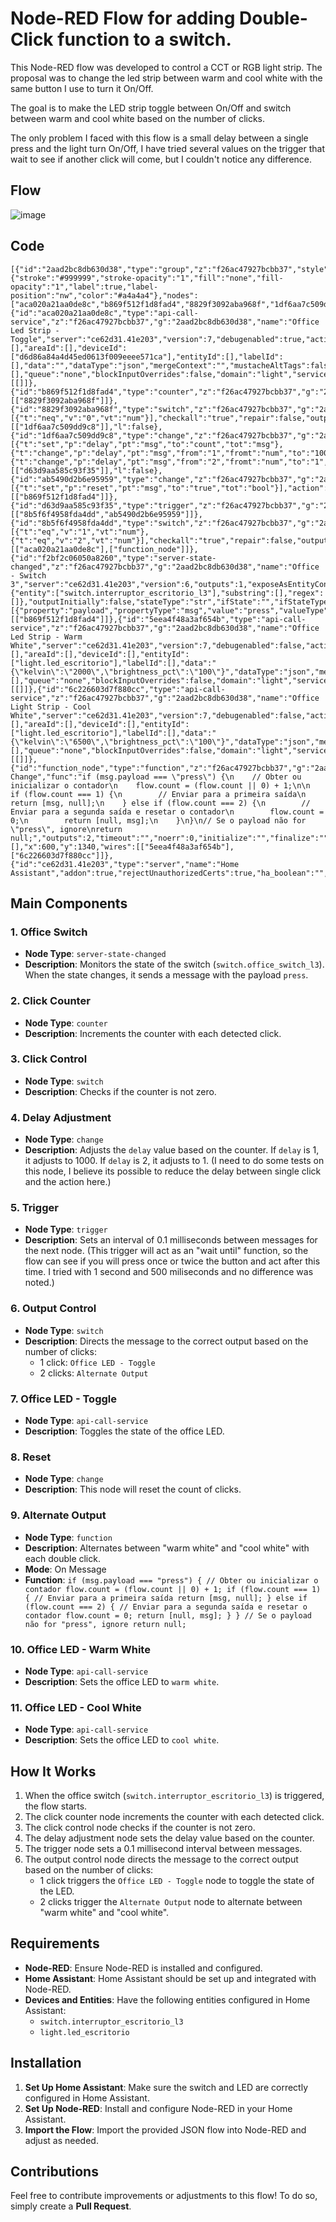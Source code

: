 # Node-RED Flow for adding Double-Click function to a switch.

This Node-RED flow was developed to control a CCT or RGB light strip. The proposal was to change the led strip between warm and cool white with the same button I use to turn it On/Off. 

The goal is to make the LED strip toggle between On/Off and switch between warm and cool white based on the number of clicks.

The only problem I faced with this flow is a small delay between a single press and the light turn On/Off, I have tried several values on the trigger that wait to see if another click will come, but I couldn't notice any difference.

## Flow

![image](https://github.com/user-attachments/assets/7088743d-69b9-4245-a46f-f00e0bb5e4ac)

## Code

    [{"id":"2aad2bc8db630d38","type":"group","z":"f26ac47927bcbb37","style":{"stroke":"#999999","stroke-opacity":"1","fill":"none","fill-opacity":"1","label":true,"label-position":"nw","color":"#a4a4a4"},"nodes":["aca020a21aa0de8c","b869f512f1d8fad4","8829f3092aba968f","1df6aa7c509dd9c8","ab5490d2b6e95959","d63d9aa585c93f35","8b5f6f4958fda4dd","f2bf2c06050a8260","5eea4f48a3af654b","6c226603d7f880cc","function_node"],"x":24,"y":1199,"w":982,"h":222},{"id":"aca020a21aa0de8c","type":"api-call-service","z":"f26ac47927bcbb37","g":"2aad2bc8db630d38","name":"Office Led Strip - Toggle","server":"ce62d31.41e203","version":7,"debugenabled":true,"action":"light.toggle","floorId":[],"areaId":[],"deviceId":["d6d86a84a4d45ed0613f009eeee571ca"],"entityId":[],"labelId":[],"data":"","dataType":"json","mergeContext":"","mustacheAltTags":false,"outputProperties":[],"queue":"none","blockInputOverrides":false,"domain":"light","service":"toggle","x":840,"y":1240,"wires":[[]]},{"id":"b869f512f1d8fad4","type":"counter","z":"f26ac47927bcbb37","g":"2aad2bc8db630d38","name":"","init":"0","step":"1","lower":null,"upper":null,"mode":"increment","outputs":"1","x":120,"y":1340,"wires":[["8829f3092aba968f"]]},{"id":"8829f3092aba968f","type":"switch","z":"f26ac47927bcbb37","g":"2aad2bc8db630d38","name":"","property":"count","propertyType":"msg","rules":[{"t":"neq","v":"0","vt":"num"}],"checkall":"true","repair":false,"outputs":1,"x":225,"y":1340,"wires":[["1df6aa7c509dd9c8"]],"l":false},{"id":"1df6aa7c509dd9c8","type":"change","z":"f26ac47927bcbb37","g":"2aad2bc8db630d38","name":"","rules":[{"t":"set","p":"delay","pt":"msg","to":"count","tot":"msg"},{"t":"change","p":"delay","pt":"msg","from":"1","fromt":"num","to":"1000","tot":"num"},{"t":"change","p":"delay","pt":"msg","from":"2","fromt":"num","to":"1","tot":"num"}],"action":"","property":"","from":"","to":"","reg":false,"x":275,"y":1340,"wires":[["d63d9aa585c93f35"]],"l":false},{"id":"ab5490d2b6e95959","type":"change","z":"f26ac47927bcbb37","g":"2aad2bc8db630d38","name":"reset","rules":[{"t":"set","p":"reset","pt":"msg","to":"true","tot":"bool"}],"action":"","property":"","from":"","to":"","reg":false,"x":430,"y":1340,"wires":[["b869f512f1d8fad4"]]},{"id":"d63d9aa585c93f35","type":"trigger","z":"f26ac47927bcbb37","g":"2aad2bc8db630d38","name":"","op1":"","op2":"","op1type":"nul","op2type":"payl","duration":"0.1","extend":true,"overrideDelay":true,"units":"ms","reset":"","bytopic":"all","topic":"topic","outputs":1,"x":420,"y":1260,"wires":[["8b5f6f4958fda4dd","ab5490d2b6e95959"]]},{"id":"8b5f6f4958fda4dd","type":"switch","z":"f26ac47927bcbb37","g":"2aad2bc8db630d38","name":"clicks","property":"count","propertyType":"msg","rules":[{"t":"eq","v":"1","vt":"num"},{"t":"eq","v":"2","vt":"num"}],"checkall":"true","repair":false,"outputs":2,"x":610,"y":1260,"wires":[["aca020a21aa0de8c"],["function_node"]]},{"id":"f2bf2c06050a8260","type":"server-state-changed","z":"f26ac47927bcbb37","g":"2aad2bc8db630d38","name":"Office - Switch 3","server":"ce62d31.41e203","version":6,"outputs":1,"exposeAsEntityConfig":"","entities":{"entity":["switch.interruptor_escritorio_l3"],"substring":[],"regex":[]},"outputInitially":false,"stateType":"str","ifState":"","ifStateType":"str","ifStateOperator":"is","outputOnlyOnStateChange":true,"for":"0","forType":"num","forUnits":"minutes","ignorePrevStateNull":false,"ignorePrevStateUnknown":false,"ignorePrevStateUnavailable":false,"ignoreCurrentStateUnknown":false,"ignoreCurrentStateUnavailable":false,"outputProperties":[{"property":"payload","propertyType":"msg","value":"press","valueType":"str"}],"x":130,"y":1260,"wires":[["b869f512f1d8fad4"]]},{"id":"5eea4f48a3af654b","type":"api-call-service","z":"f26ac47927bcbb37","g":"2aad2bc8db630d38","name":"Office Led Strip - Warm White","server":"ce62d31.41e203","version":7,"debugenabled":false,"action":"light.turn_on","floorId":[],"areaId":[],"deviceId":[],"entityId":["light.led_escritorio"],"labelId":[],"data":"{\"kelvin\":\"2000\",\"brightness_pct\":\"100\"}","dataType":"json","mergeContext":"","mustacheAltTags":false,"outputProperties":[],"queue":"none","blockInputOverrides":false,"domain":"light","service":"turn_on","x":850,"y":1320,"wires":[[]]},{"id":"6c226603d7f880cc","type":"api-call-service","z":"f26ac47927bcbb37","g":"2aad2bc8db630d38","name":"Office Light Strip - Cool White","server":"ce62d31.41e203","version":7,"debugenabled":false,"action":"light.turn_on","floorId":[],"areaId":[],"deviceId":[],"entityId":["light.led_escritorio"],"labelId":[],"data":"{\"kelvin\":\"6500\",\"brightness_pct\":\"100\"}","dataType":"json","mergeContext":"","mustacheAltTags":false,"outputProperties":[],"queue":"none","blockInputOverrides":false,"domain":"light","service":"turn_on","x":850,"y":1380,"wires":[[]]},{"id":"function_node","type":"function","z":"f26ac47927bcbb37","g":"2aad2bc8db630d38","name":"Output Change","func":"if (msg.payload === \"press\") {\n    // Obter ou inicializar o contador\n    flow.count = (flow.count || 0) + 1;\n\n    if (flow.count === 1) {\n        // Enviar para a primeira saída\n        return [msg, null];\n    } else if (flow.count === 2) {\n        // Enviar para a segunda saída e resetar o contador\n        flow.count = 0;\n        return [null, msg];\n    }\n}\n// Se o payload não for \"press\", ignore\nreturn null;","outputs":2,"timeout":"","noerr":0,"initialize":"","finalize":"","libs":[],"x":600,"y":1340,"wires":[["5eea4f48a3af654b"],["6c226603d7f880cc"]]},{"id":"ce62d31.41e203","type":"server","name":"Home Assistant","addon":true,"rejectUnauthorizedCerts":true,"ha_boolean":"","connectionDelay":false,"cacheJson":false,"heartbeat":false,"heartbeatInterval":"10","statusSeparator":"","enableGlobalContextStore":false}]


## Main Components

### 1. **Office Switch**
   - **Node Type**: `server-state-changed`
   - **Description**: Monitors the state of the switch (`switch.office_switch_l3`). When the state changes, it sends a message with the payload `press`.

### 2. **Click Counter**
   - **Node Type**: `counter`
   - **Description**: Increments the counter with each detected click.

### 3. **Click Control**
   - **Node Type**: `switch`
   - **Description**: Checks if the counter is not zero.

### 4. **Delay Adjustment**
   - **Node Type**: `change`
   - **Description**: Adjusts the `delay` value based on the counter. If `delay` is 1, it adjusts to 1000. If `delay` is 2, it adjusts to 1.
(I need to do some tests on this node, I believe its possible to reduce the delay between single click and the action here.)

### 5. **Trigger**
   - **Node Type**: `trigger`
   - **Description**: Sets an interval of 0.1 milliseconds between messages for the next node.
(This trigger will act as an "wait until" function, so the flow can see if you will press once or twice the button and act after this time. I tried with 1 second and 500 miliseconds and no difference was noted.)

### 6. **Output Control**
   - **Node Type**: `switch`
   - **Description**: Directs the message to the correct output based on the number of clicks:
     - 1 click: `Office LED - Toggle`
     - 2 clicks: `Alternate Output`

### 7. **Office LED - Toggle**
   - **Node Type**: `api-call-service`
   - **Description**: Toggles the state of the office LED.

### 8. **Reset**
   - **Node Type**: `change`
   - **Description**: This node will reset the count of clicks.

### 9. **Alternate Output**
   - **Node Type**: `function`
   - **Description**: Alternates between "warm white" and "cool white" with each double click.
   - **Mode**: On Message
   - **Function**:
    `if (msg.payload === "press") {
    // Obter ou inicializar o contador
    flow.count = (flow.count || 0) + 1;
    if (flow.count === 1) {
        // Enviar para a primeira saída
        return [msg, null];
    } else if (flow.count === 2) {
        // Enviar para a segunda saída e resetar o contador
        flow.count = 0;
        return [null, msg];
    }
    }
       // Se o payload não for "press", ignore
    return null;`


### 10. **Office LED - Warm White**
   - **Node Type**: `api-call-service`
   - **Description**: Sets the office LED to `warm white`.

### 11. **Office LED - Cool White**
   - **Node Type**: `api-call-service`
   - **Description**: Sets the office LED to `cool white`.

## How It Works

1. When the office switch (`switch.interruptor_escritorio_l3`) is triggered, the flow starts.
2. The click counter node increments the counter with each detected click.
3. The click control node checks if the counter is not zero.
4. The delay adjustment node sets the delay value based on the counter.
5. The trigger node sets a 0.1 millisecond interval between messages.
6. The output control node directs the message to the correct output based on the number of clicks:
   - 1 click triggers the `Office LED - Toggle` node to toggle the state of the LED.
   - 2 clicks trigger the `Alternate Output` node to alternate between "warm white" and "cool white".

## Requirements

- **Node-RED**: Ensure Node-RED is installed and configured.
- **Home Assistant**: Home Assistant should be set up and integrated with Node-RED.
- **Devices and Entities**: Have the following entities configured in Home Assistant:
  - `switch.interruptor_escritorio_l3`
  - `light.led_escritorio`

## Installation

1. **Set Up Home Assistant**: Make sure the switch and LED are correctly configured in Home Assistant.
2. **Set Up Node-RED**: Install and configure Node-RED in your Home Assistant.
3. **Import the Flow**: Import the provided JSON flow into Node-RED and adjust as needed.

## Contributions

Feel free to contribute improvements or adjustments to this flow! To do so, simply create a **Pull Request**.

